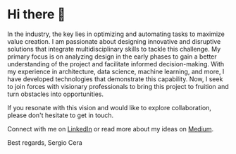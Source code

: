 # Hi there 👋

In the industry, the key lies in optimizing and automating tasks to maximize value creation. I am passionate about designing innovative and disruptive solutions that integrate multidisciplinary skills to tackle this challenge. My primary focus is on analyzing design in the early phases to gain a better understanding of the project and facilitate informed decision-making. With my experience in architecture, data science, machine learning, and more, I have developed technologies that demonstrate this capability. Now, I seek to join forces with visionary professionals to bring this project to fruition and turn obstacles into opportunities.

If you resonate with this vision and would like to explore collaboration, please don't hesitate to get in touch. 

Connect with me on [LinkedIn](https://www.linkedin.com/in/sergio-cera/) or read more about my ideas on [Medium](https://medium.com/@sergicera).

Best regards,
Sergio Cera

